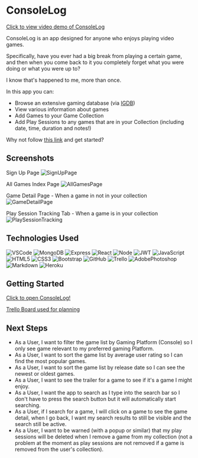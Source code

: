 # ConsoleLog

[Click to view video demo of ConsoleLog](https://youtu.be/Q6LyEmgK5j8)

ConsoleLog is an app designed for anyone who enjoys playing video games.

Specifically, have you ever had a big break from playing a certain game, and then when you come back to it you completely forget what you were doing or what you were up to?

I know that's happened to me, more than once.

In this app you can:
- Browse an extensive gaming database (via [IGDB](https://www.igdb.com/))
- View various information about games
- Add Games to your Game Collection
- Add Play Sessions to any games that are in your Collection (including date, time, duration and notes!)

Why not follow [this link](https://console-log.azurewebsites.net/) and get started?

## Screenshots
Sign Up Page
![SignUpPage](https://i.imgur.com/Hcdx3Jc.png)

All Games Index Page
![AllGamesPage](https://i.imgur.com/TJE06Ok.png)

Game Detail Page - When a game in not in your collection
![GameDetailPage](https://i.imgur.com/4Wma3my.png)

Play Session Tracking Tab - When a game is in your collection
![PlaySessionTracking](https://i.imgur.com/HZmjWO5.png)

## Technologies Used
![VSCode](https://img.shields.io/badge/VSCode-0078D4?style=for-the-badge&logo=visual%20studio%20code&logoColor=white)
![MongoDB](https://img.shields.io/badge/MongoDB-4EA94B?style=for-the-badge&logo=mongodb&logoColor=white)
![Express](https://img.shields.io/badge/Express.js-000000?style=for-the-badge&logo=express&logoColor=white)
![React](https://img.shields.io/badge/React-20232A?style=for-the-badge&logo=react&logoColor=61DAFB)
![Node](https://img.shields.io/badge/Node.js-339933?style=for-the-badge&logo=nodedotjs&logoColor=white)
![JWT](https://img.shields.io/badge/JWT-000000?style=for-the-badge&logo=JSON%20web%20tokens&logoColor=white)
![JavaScript](https://img.shields.io/badge/JavaScript-323330?style=for-the-badge&logo=javascript&logoColor=F7DF1E)
![HTML5](https://img.shields.io/badge/HTML5-E34F26?style=for-the-badge&logo=html5&logoColor=white)
![CSS3](https://img.shields.io/badge/CSS3-1572B6?style=for-the-badge&logo=css3&logoColor=white)
![Bootstrap](https://img.shields.io/badge/bootstrap-%23563D7C.svg?style=for-the-badge&logo=bootstrap&logoColor=white)
![GitHub](https://img.shields.io/badge/GitHub-100000?style=for-the-badge&logo=github&logoColor=white)
![Trello](https://img.shields.io/badge/Trello-0052CC?style=for-the-badge&logo=trello&logoColor=white)
![AdobePhotoshop](https://img.shields.io/badge/Adobe%20Photoshop-31A8FF?style=for-the-badge&logo=Adobe%20Photoshop&logoColor=black)
![Markdown](https://img.shields.io/badge/Markdown-000000?style=for-the-badge&logo=markdown&logoColor=white)
![Heroku](https://img.shields.io/badge/Heroku-430098?style=for-the-badge&logo=heroku&logoColor=white)

## Getting Started
[Click to open ConsoleLog!](https://console-log.azurewebsites.net/)

[Trello Board used for planning](https://trello.com/b/L6LXpNep/project-3-consolelog)

## Next Steps
- As a User, I want to filter the game list by Gaming Platform (Console) so I only see game relevant to my preferred gaming Platform.
- As a User, I want to sort the game list by average user rating so I can find the most popular games.
- As a User, I want to sort the game list by release date so I can see the newest or oldest games.
- As a User, I want to see the trailer for a game to see if it's a game I might enjoy.
- As a User, I want the app to search as I type into the search bar so I don't have to press the search button but it will automatically start searching.
- As a User, if I search for a game, I will click on a game to see the game detail, when I go back, I want my search results to still be visible and the search still be active.
- As a User, I want to be warned (with a popup or similar) that my play sessions will be deleted when I remove a game from my collection (not a problem at the moment as play sessions are not removed if a game is removed from the user's collection).
